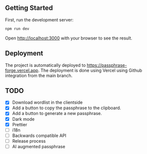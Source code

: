 ## Getting Started

First, run the development server:

```bash
npm run dev
```

Open [http://localhost:3000](http://localhost:3000) with your browser to see the result.

## Deployment

The project is automatically deployed to https://passphrase-forge.vercel.app.
The deployment is done using Vercel using Github integration from the main branch.

## TODO

- [x] Download wordlist in the clientside
- [x] Add a button to copy the passphrase to the clipboard.
- [x] Add a button to generate a new passphrase.
- [x] Dark mode
- [x] Prettier
- [ ] i18n
- [ ] Backwards compatible API
- [ ] Release process
- [ ] AI augmented passphrase
